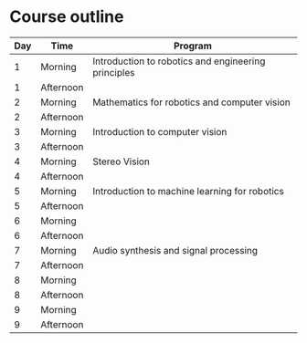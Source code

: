 # Course outline

| Day   | Time       | Program                                                           |
| ----- | ---------- | ------------------------------------------------------------------|
| 1     | Morning    | Introduction to robotics and engineering principles               |
| 1     | Afternoon  |                                                                   |
| 2     | Morning    | Mathematics for robotics and computer vision                      |
| 2     | Afternoon  |                                                                   |
| 3     | Morning    | Introduction to computer vision                                   |
| 3     | Afternoon  |                                                                   |
| 4     | Morning    | Stereo Vision                                                     |
| 4     | Afternoon  |                                                                   |
| 5     | Morning    | Introduction to machine learning for robotics                     |
| 5     | Afternoon  |                                                                   |
| 6     | Morning    |                                                                   |
| 6     | Afternoon  |                                                                   |
| 7     | Morning    |  Audio synthesis and signal processing                            |
| 7     | Afternoon  |                                                                   |
| 8     | Morning    |                                                                   |
| 8     | Afternoon  |                                                                   |
| 9     | Morning    |                                                                   |
| 9     | Afternoon  |                                                                   |

